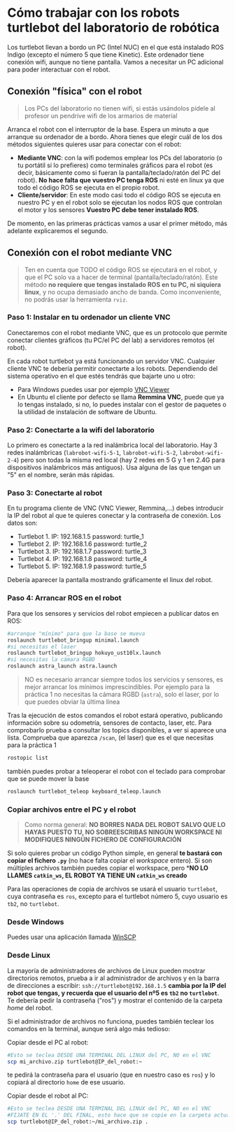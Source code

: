 # Cómo trabajar con los robots turtlebot del laboratorio de robótica

Los turtlebot llevan a bordo un PC (Intel NUC) en el que está instalado ROS Indigo (excepto el número 5 que tiene Kinetic). Este ordenador tiene conexión wifi, aunque no tiene pantalla. Vamos a necesitar un PC adicional para poder interactuar con el robot.


## Conexión "física" con el robot

> Los PCs del laboratorio no tienen wifi, si estás usándolos pídele al profesor un pendrive wifi de los armarios de material 
 
Arranca el robot con el interruptor de la base. Espera un minuto a que arranque su ordenador de a bordo. Ahora tienes que elegir cuál de los dos métodos siguientes quieres usar para conectar con el robot:

- **Mediante VNC**: con la wifi podemos emplear los PCs del laboratorio (o tu portátil si lo prefieres) como terminales gráficos para el robot (es decir, básicamente como si fueran la pantalla/teclado/ratón del PC del robot). **No hace falta que vuestro PC tenga ROS** ni esté en linux ya que todo el código ROS se ejecuta en el propio robot.
- **Cliente/servidor**: En este modo casi todo el código ROS se ejecuta en nuestro PC y en el robot solo se ejecutan los nodos ROS que controlan el motor y los sensores **Vuestro PC debe tener instalado ROS**.

De momento, en las primeras prácticas vamos a usar el primer método, más adelante explicaremos el segundo.


## Conexión con el robot mediante VNC<a name="vnc"></a>

> Ten en cuenta que TODO el código ROS se ejecutará en el robot, y que el PC solo va a hacer de terminal (pantalla/teclado/ratón). Este método **no requiere que tengas instalado ROS en tu PC, ni siquiera linux**, y no ocupa demasiado ancho de banda. Como inconveniente, no podrás usar la herramienta `rviz`.

### Paso 1: Instalar en tu ordenador un cliente VNC
 
Conectaremos con el robot mediante VNC, que es un protocolo que permite conectar clientes gráficos (tu PC/el PC del lab) a servidores remotos (el robot). 

En cada robot turtlebot ya está funcionando un servidor VNC. Cualquier cliente VNC te debería permitir conectarte a los robots. Dependiendo del sistema operativo en el que estés tendrás que bajarte uno u otro:

- Para Windows puedes usar por ejemplo [VNC Viewer](https://www.realvnc.com/es/connect/download/viewer/windows/)
- En Ubuntu el cliente por defecto se llama **Remmina VNC**, puede que ya lo tengas instalado, si no, lo puedes instalar con el gestor de paquetes o la utilidad de instalación de software de Ubuntu.

### Paso 2: Conectarte a la wifi del laboratorio

Lo primero es conectarte a la red inalámbrica local del laboratorio. Hay 3 redes inalámbricas (`labrobot-wifi-5-1`, `labrobot-wifi-5-2`, `labrobot-wifi-2-4`) pero son todas la misma red local (hay 2 redes en 5 G y 1 en 2.4G para dispositivos inalámbricos más antiguos). Usa alguna de las que tengan un "5" en el nombre, serán más rápidas.

>
### Paso 3: Conectarte al robot

En tu programa cliente de VNC (VNC Viewer, Remmina,...) debes introducir la IP del robot al que te quieres conectar y la contraseña de conexión. Los datos son:

- Turtlebot 1. IP: 192.168.1.5 password: turtle_1 
- Turtlebot 2. IP: 192.168.1.6 password: turtle_2 
- Turtlebot 3. IP: 192.168.1.7 password: turtle_3 
- Turtlebot 4. IP: 192.168.1.8 password: turtle_4
- Turtlebot 5. IP: 192.168.1.9 password: turtle_5 

Debería aparecer la pantalla mostrando gráficamente el linux del robot.

### Paso 4: Arrancar ROS en el robot

Para que los sensores y servicios del robot empiecen a publicar datos en ROS:

```bash
#arranque "mínimo" para que la base se mueva
roslaunch turtlebot_bringup minimal.launch
#si necesitas el laser
roslaunch turtlebot_bringup hokuyo_ust10lx.launch
#si necesitas la cámara RGBD
roslaunch astra_launch astra.launch
```

> NO es necesario arrancar siempre todos los servicios y sensores, es mejor arrancar los mínimos imprescindibles. Por ejemplo para la práctica 1 no necesitas la cámara RGBD (`astra`), solo el laser, por lo que puedes obviar la última línea

Tras la ejecución de estos comandos el robot estará operativo, publicando información sobre su odometría, sensores de contacto, laser, etc. Para comprobarlo prueba a consultar los topics disponibles, a ver si aparece una lista. Comprueba que aparezca `/scan`, (el laser) que es el que necesitas para la práctica 1

```bash
rostopic list
```

también puedes probar a teleoperar el robot con el teclado para comprobar que se puede mover la base

```bash
roslaunch turtlebot_teleop keyboard_teleop.launch
```

### Copiar archivos entre el PC y el robot

> Como norma general: **NO BORRES NADA DEL ROBOT SALVO QUE LO HAYAS PUESTO TU, NO SOBREESCRIBAS NINGÚN WORKSPACE NI MODIFIQUES NINGÚN FICHERO DE CONFIGURACIÓN** 

Si solo quieres probar un código Python simple, en general **te bastará con copiar el fichero `.py`** (no hace falta copiar el *workspace* entero). Si son múltiples archivos también puedes copiar el workspace, pero ***NO LO LLAMES `catkin_ws`, EL ROBOT YA TIENE UN `catkin_ws` creado** 

Para las operaciones de copia de archivos se usará el usuario `turtlebot`, cuya contraseña es `ros`, excepto para el turtlebot número 5, cuyo usuario es `tb2`, no `turtlebot`.


### Desde Windows

Puedes usar una aplicación llamada [WinSCP](https://winscp.net/eng/docs/lang:es)

### Desde Linux

La mayoría de administradores de archivos de Linux pueden mostrar directorios remotos, prueba a ir al administrador de archivos y en la barra de direcciones a escribir: `ssh://turtlebot@192.168.1.5` **cambia por la IP del robot que tengas, y recuerda que el usuario del nº5 es `tb2` no `turtlebot`**. Te debería pedir la contraseña ("ros") y mostrar el contenido de la carpeta *home* del robot.

Si el administrador de archivos no funciona, puedes también teclear los comandos en la terminal, aunque será algo más tedioso: 

Copiar desde el PC al robot:

```bash
#Esto se teclea DESDE UNA TERMINAL DEL LINUX del PC, NO en el VNC
scp mi_archivo.zip turtlebot@IP_del_robot:~
```

te pedirá la contraseña para el usuario (que en nuestro caso es `ros`) y lo copiará al directorio `home` de ese usuario.

Copiar desde el robot al PC:

```bash
#Esto se teclea DESDE UNA TERMINAL DEL LINUX del PC, NO en el VNC
#FIJATE EN EL '.' DEL FINAL, esto hace que se copie en la carpeta actual
scp turtlebot@IP_del_robot:~/mi_archivo.zip .
```

